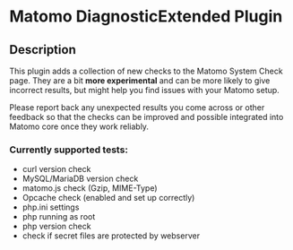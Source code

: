 # Matomo DiagnosticExtended Plugin

## Description

This plugin adds a collection of new checks to the Matomo System Check page. They are a bit **more experimental** and can be more likely to give incorrect results, but might help you find issues with your Matomo setup.

Please report back any unexpected results you come across or other feedback so that the checks can be improved and possible integrated into Matomo core once they work reliably.

### Currently supported tests:

- curl version check
- MySQL/MariaDB version check
- matomo.js check (Gzip, MIME-Type)
- Opcache check (enabled and set up correctly)
- php.ini settings
- php running as root
- php version check
- check if secret files are protected by webserver

